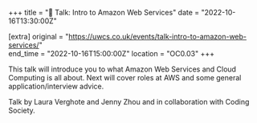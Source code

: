 +++
title = "🎤 Talk: Intro to Amazon Web Services"
date = "2022-10-16T13:30:00Z"

[extra]
original = "https://uwcs.co.uk/events/talk-intro-to-amazon-web-services/"    
end_time = "2022-10-16T15:00:00Z"
location = "OC0.03"
+++

This talk will introduce you to what Amazon Web Services and Cloud Computing is all about. Next will cover roles at AWS and some general application/interview advice.

Talk by Laura Verghote and Jenny Zhou and in collaboration with Coding Society.
